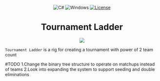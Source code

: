 
<div align="center">

![C#](https://img.shields.io/badge/Language-C%23-blue?style=plastic&)
![Windows](https://img.shields.io/badge/Platform-Windows-blue?style=plastic)
[![License](https://img.shields.io/github/license/R3nzTheCodeGOD/R3nzSkin.svg?style=plastic)](https://github.com/numinnex/Tournament-Ladder/blob/master/LICENSE.txt)
# **Tournament Ladder**
<img src="https://user-images.githubusercontent.com/112548209/187738210-b7adf2a3-7ba3-4924-a917-a35e62f85701.png">
</div>

`Tournament Ladder` is a rig for creating a tournament with power of 2 team count 

#TODO
1.Change the binary tree structure to operate on matchups instead of teams
2.Look into expanding the system to support seeding and double eliminations


